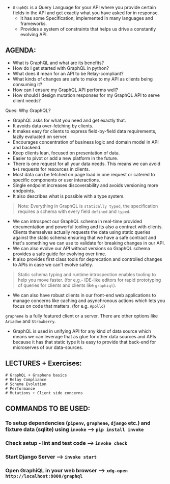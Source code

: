 * `GraphQL` is a Query Language for your API where you provide certain fields in the API and get exactly what you have asked for in response.
    - It has some Specification, implemented in many languages and frameworks.
    - Provides a system of constraints that helps us drive a constantly evolving API.



## AGENDA:


- What is GraphQL and what are its benefits?
- How do I get started with GraphQL in python?
- What does it mean for an API to be Relay-compliant?
- What kinds of changes are safe to make to my API as clients being consuming it?
- How can I ensure my GraphQL API performs well?
- How should I design mutation responses for my GraphQL API to serve client needs?



Ques: Why GraphQL?
- GraphQL asks for what you need and get exactly that.
- It avoids data over-fetching by clients.
- It makes easy for clients to express field-by-field data requirements, lazily evaluated on server.
- Encourages concentration of business logic and domain model in API and backend.
- Keep clients lean, focused on presentation of data.
- Easier to pivot or add a new platform in the future.
- There is one request for all your data needs. This means we can avoid `N+1` requests for resources in clients.
- Most data can be fetched on page load in one request or catered to specific components or user interactions.
- Single endpoint increases discoverability and avoids versioning more endpoints.
- It also describes what is possible with a type system.


> Note: Everything in GraphQL is `statically typed`, the specification requires a schema with every field `defined` and `typed`.

- We can introspect our GraphQL schema in real-time provided documentation and powerful tooling and its also a contract with clients. Clients themselves actually requests the data using static
queries against the static schema ensuring that we have a safe contract and that's something we can use to validate for breaking changes in our API.
- We can also evolve our API without versions so GraphQL schema provides a safe guide for evolving over time.
- It also provides first class tools for deprecation and controlled changes to APIs in case we can't evolve safely.


> Static schema typing and runtime introspection enables tooling to help you move faster. (for e.g.- IDE-like editors for rapid prototyping of queries for clients and clients like `graphiql`).

- We can also have robust clients in our front-end web applications to manage concerns like caching and asynchronous actions which lets you focus on code that matters. (for e.g. `Apollo`)

`graphene` is a fully featured client or a server. There are other options like `Ariadne` and `Strawberry`.

- GraphQL is used in unifying API for any kind of data source which means we can leverage that as glue for other data sources and APIs because it has that static type it is easy to provide 
that back-end for microserves of our data-sources.



## LECTURES + Exercises:
    
    # GraphQL + Graphene basics
    # Relay Compliance
    # Schema Evolution
    # Performance
    # Mutations + Client side concerns



## COMMANDS TO BE USED:


### To setup dependencies (`pipenv`, `graphene`, `django` etc.) and fixture data (sqlite) using `invoke` --> `pip install invoke`
### Check setup - lint and test code --> `invoke check`
### Start Django Server --> `invoke start`
### Open GraphiQL in your web browser --> `xdg-open http://localhost:8000/graphql`
